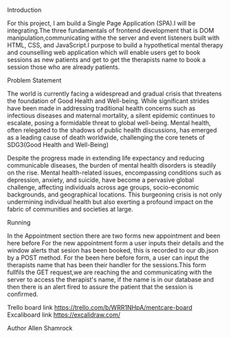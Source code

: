 Introduction

For this project, I am build a Single Page Application (SPA).I will be integrating.The three fundamentals of frontend development that is DOM manipulation,communicating withe the server and event listeners built with HTML, CSS, and JavaScript.I purpose to build a hypothetical mental therapy and counselling web application which will enable users get to book sessions as new patients and get to get the therapists name to book a session those who are already patients.

Problem Statement

The world is currently facing a widespread and gradual crisis that threatens the foundation of Good Health and Well-being.
While significant strides have been made in addressing traditional health concerns such as infectious diseases and maternal mortality, a silent epidemic continues to escalate, posing a formidable threat to global well-being. Mental health, often relegated to the shadows of public health discussions, has emerged as a leading cause of death worldwide, challenging the core tenets of SDG3(Good Health and Well-Being)

Despite the progress made in extending life expectancy and reducing communicable diseases, the burden of mental health disorders is steadily on the rise. Mental health-related issues, encompassing conditions such as depression, anxiety, and suicide, have become a pervasive global challenge, affecting individuals across age groups, socio-economic backgrounds, and geographical locations. This burgeoning crisis is not only undermining individual health but also exerting a profound impact on the fabric of communities and societies at large.

Running

In the Appointment section there are two forms new appointment and been here before
For the new appointment form a user inputs their details and the window alerts that sesion has been booked,
this is recorded to our db.json by a POST method.
For the been here before form, a user can input the therapists name that has been their handler for the sessions.This form fullfils the GET request,we are reaching the and communicating with the server to access the therapist's name, if the name is in our database and then there is an alert fired to assure the patient that the session is confirmed.


Trello board link https://trello.com/b/WRR1NHpA/mentcare-board
Excaliboard link https://excalidraw.com/

Author 
Allen Shamrock


